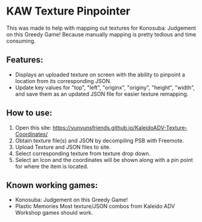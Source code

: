 # KAW Texture Pinpointer
This was made to help with mapping out textures for Konosuba: Judgement on this Greedy Game! Because manually mapping is pretty tedious and time consuming.
## Features:
- Displays an uploaded texture on screen with the ability to pinpoint a location from its corresponding JSON.
- Update key values for "top", "left", "originx", "originy", "height", "width", and save them as an updated JSON file for easier texture remapping.
## How to use:
1. Open this site: https://yunyunsfriends.github.io/KaleidoADV-Texture-Coordinates/
2. Obtain texture file(s) and JSON by decompiling PSB with Freemote.
3. Upload Texture and JSON files to site.
4. Select corresponding texture from texture drop down.
5. Select an Icon and the coordinates will be shown along with a pin point for where the item is located.
## Known working games:
- Konosuba: Judgement on this Greedy Game!
- Plastic Memories
Most texture/JSON combos from Kaleido ADV Workshop games should work.
